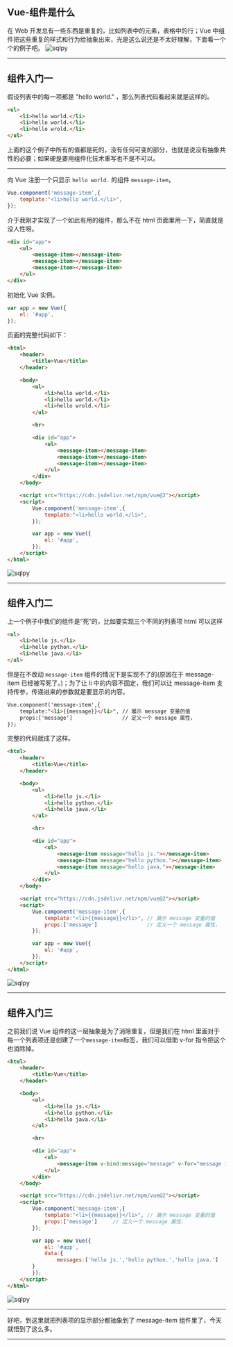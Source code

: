 ## Vue-组件是什么
在 Web 开发总有一些东西是重复的，比如列表中的元素，表格中的行；Vue 中组件把这些重复的样式和行为给抽象出来，光是这么说还是不太好理解，下面看一个个的例子吧。
![sqlpy](static/2020-25/sqlpy-connection.jpg)

---

## 组件入门一
假设列表中的每一项都是 "hello world." ，那么列表代码看起来就是这样的。
```html
<ul>
    <li>hello world.</li>
    <li>hello world.</li>
    <li>hello wrold.</li>
</ul>
```
上面的这个例子中所有的值都是死的，没有任何可变的部分，也就是说没有抽象共性的必要；如果硬是要用组件化技术重写也不是不可以。

---

向 Vue 注册一个只显示 `hello world.` 的组件 `message-item`，
```js
Vue.component('message-item',{
    template:"<li>hello world.</li>",
});
```
介于我刚才实现了一个如此有用的组件，那么不在 html 页面里用一下，简直就是没人性呀。
```html
<div id="app">
    <ul>
        <message-item></message-item>
        <message-item></message-item>
        <message-item></message-item>
    </ul>
</div>
```
初始化 Vue 实例。
```js
var app = new Vue({
    el: '#app',
});
```

页面的完整代码如下：
```html
<html>
    <header>
        <title>Vue</title>
    </header>

    <body>
        <ul>
            <li>hello world.</li>
            <li>hello world.</li>
            <li>hello wrold.</li>
        </ul>

        <hr>

        <div id="app">
            <ul>
                <message-item></message-item>
                <message-item></message-item>
                <message-item></message-item>
            </ul>
        </div>
    </body>

    <script src="https://cdn.jsdelivr.net/npm/vue@2"></script>
    <script>
        Vue.component('message-item',{
            template:"<li>hello world.</li>",
        });

        var app = new Vue({
            el: '#app',
        });
    </script>
</html>
```


![sqlpy](static/2021-01/vue-component-01.jpeg)

---

## 组件入门二
上一个例子中我们的组件是“死”的，比如要实现三个不同的列表项 html 可以这样
```html
<ul>
    <li>hello js.</li>
    <li>hello python.</li>
    <li>hello java.</li>
</ul>
```
但是在不改动 `message-item` 组件的情况下是实现不了的(原因在于 message-item 已经被写死了。)；为了让 li 中的内容不固定，我们可以让 message-item 支持传参，传递进来的参数就是要显示的内容。
```html
Vue.component('message-item',{
    template:"<li>{{message}}</li>", // 展示 message 变量的值
    props:['message']                // 定义一个 message 属性，
});
```
完整的代码就成了这样。
```html
<html>
    <header>
        <title>Vue</title>
    </header>

    <body>
        <ul>
            <li>hello js.</li>
            <li>hello python.</li>
            <li>hello java.</li>
        </ul>

        <hr>

        <div id="app">
            <ul>
                <message-item message="hello js."></message-item>
                <message-item message="hello python."></message-item>
                <message-item message="hello java."></message-item>
            </ul>
        </div>
    </body>

    <script src="https://cdn.jsdelivr.net/npm/vue@2"></script>
    <script>
        Vue.component('message-item',{
            template:"<li>{{message}}</li>", // 展示 message 变量的值
            props:['message']                // 定义一个 message 属性，
        });

        var app = new Vue({
            el: '#app',
        });
    </script>
</html>
```
![sqlpy](static/2021-01/vue-component-02.jpeg)

---

## 组件入门三
之前我们说 Vue 组件的这一层抽象是为了消除重复，但是我们在 html 里面对于每一个列表项还是创建了一个`message-item`标签，我们可以借助 v-for 指令把这个也消除掉。
```html
<html>
    <header>
        <title>Vue</title>
    </header>

    <body>
        <ul>
            <li>hello js.</li>
            <li>hello python.</li>
            <li>hello java.</li>
        </ul>

        <hr>

        <div id="app">
            <ul>
                <message-item v-bind:message="message" v-for="message in messages"></message-item>
            </ul>
        </div>
    </body>

    <script src="https://cdn.jsdelivr.net/npm/vue@2"></script>
    <script>
        Vue.component('message-item',{
            template:"<li>{{message}}</li>", // 展示 message 变量的值
            props:['message']     // 定义一个 message 属性，
        });

        var app = new Vue({
            el: '#app',
            data:{
                messages:['hello js.','hello python.','hello java.']
        }
        });
    </script>
</html>
```
![sqlpy](static/2021-01/vue-component-02.jpeg)

---

好吧，到这里就把列表项的显示部分都抽象到了 message-item 组件里了，今天就悟到了这么多。

---

